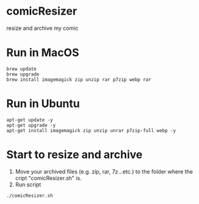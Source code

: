 # comicResizer
resize and archive my comic

# Run in MacOS
```
brew update
brew upgrade
brew install imagemagick zip unzip rar p7zip webp rar
```

# Run in Ubuntu
```
apt-get update -y
apt-get upgrade -y
apt-get install imagemagick zip unzip unrar p7zip-full webp -y
```

# Start to resize and archive

1. Move your archived files (e.g. zip, rar, 7z...etc.) to the folder where the cript "comicResizer.sh" is.
2. Run script
```
./comicResizer.sh
```